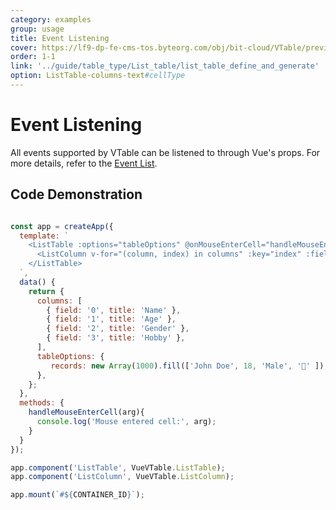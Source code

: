 ```yaml
---
category: examples
group: usage
title: Event Listening
cover: https://lf9-dp-fe-cms-tos.byteorg.com/obj/bit-cloud/VTable/preview/vue-list-table.png
order: 1-1
link: '../guide/table_type/List_table/list_table_define_and_generate'
option: ListTable-columns-text#cellType
---
```


# Event Listening

All events supported by VTable can be listened to through Vue's props. For more details, refer to the [Event List](<[../api/event](https://www.visactor.io/vtable/guide/Developer_Ecology/react#%E4%BA%8B%E4%BB%B6%E7%BB%91%E5%AE%9A)>).

## Code Demonstration

```javascript livedemo template=vtable-vue

const app = createApp({
  template: `
    <ListTable :options="tableOptions" @onMouseEnterCell="handleMouseEnterCell">
      <ListColumn v-for="(column, index) in columns" :key="index" :field="column.field" :title="column.title" />
    </ListTable>
  `,
  data() {
    return {
      columns: [
        { field: '0', title: 'Name' },
        { field: '1', title: 'Age' },
        { field: '2', title: 'Gender' },
        { field: '3', title: 'Hobby' },
      ],
      tableOptions: {
         records: new Array(1000).fill(['John Doe', 18, 'Male', '🏀' ]),
      },
    };
  },
  methods: {
    handleMouseEnterCell(arg){
      console.log('Mouse entered cell:', arg);
    }
  }
});

app.component('ListTable', VueVTable.ListTable);
app.component('ListColumn', VueVTable.ListColumn);

app.mount(`#${CONTAINER_ID}`);

```